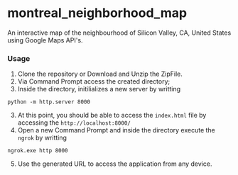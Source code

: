 # montreal_neighborhood_map
An interactive map of the neighbourhood of Silicon Valley, CA, United States using Google Maps API's.

### Usage 

1. Clone the repository or Download and Unzip the ZipFile.
2. Via Command Prompt access the created directory; 
2. Inside the directory, initilializes a new server by writting 
```
python -m http.server 8000
```
3. At this point, you should be able to access the ``index.html`` file by accessing the ``http://localhost:8000/``
4. Open a new Command Prompt and inside the directory execute the ``ngrok`` by writting
```
ngrok.exe http 8000
```
5. Use the generated URL to access the application from any device. 
